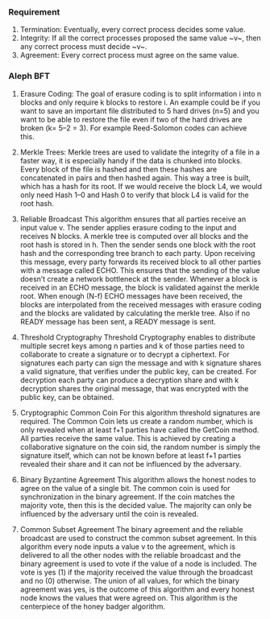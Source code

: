 ### Requirement
1. Termination: Eventually, every correct process decides some value.
1. Integrity: If all the correct processes proposed the same value ~v~, then any correct process must decide ~v~.
1. Agreement: Every correct process must agree on the same value.

### Aleph BFT
1. Erasure Coding:
    The goal of erasure coding is to split information i into n blocks and only require k blocks to restore i. An example could be if you want to save an important file distributed to 5 hard drives (n=5) and you want to be able to restore the file even if two of the hard drives are broken (k= 5–2 = 3). For example Reed-Solomon codes can achieve this.

1. Merkle Trees:
    Merkle trees are used to validate the integrity of a file in a faster way, it is especially handy if the data is chunked into blocks. Every block of the file is hashed and then these hashes are concatenated in pairs and then hashed again. This way a tree is built, which has a hash for its root. If we would receive the block L4, we would only need Hash 1–0 and Hash 0 to verify that block L4 is valid for the root hash.

1. Reliable Broadcast
    This algorithm ensures that all parties receive an input value v. The sender applies erasure coding to the input and receives N blocks. A merkle tree is computed over all blocks and the root hash is stored in h. Then the sender sends one block with the root hash and the corresponding tree branch to each party. Upon receiving this message, every party forwards its received block to all other parties with a message called ECHO. This ensures that the sending of the value doesn’t create a network bottleneck at the sender.
Whenever a block is received in an ECHO message, the block is validated against the merkle root. When enough (N-f) ECHO messages have been received, the blocks are interpolated from the received messages with erasure coding and the blocks are validated by calculating the merkle tree. Also if no READY message has been sent, a READY message is sent.

1. Threshold Cryptography
    Threshold Cryptography enables to distribute multiple secret keys among n parties and k of those parties need to collaborate to create a signature or to decrypt a ciphertext. For signatures each party can sign the message and with k signature shares a valid signature, that verifies under the public key, can be created. For decryption each party can produce a decryption share and with k decryption shares the original message, that was encrypted with the public key, can be obtained.

1. Cryptographic Common Coin
    For this algorithm threshold signatures are required. The Common Coin lets us create a random number, which is only revealed when at least f+1 parties have called the GetCoin method. All parties receive the same value. This is achieved by creating a collaborative signature on the coin sid, the random number is simply the signature itself, which can not be known before at least f+1 parties revealed their share and it can not be influenced by the adversary.

1. Binary Byzantine Agreement
    This algorithm allows the honest nodes to agree on the value of a single bit. The common coin is used for synchronization in the binary agreement. If the coin matches the majority vote, then this is the decided value. The majority can only be influenced by the adversary until the coin is revealed.

1. Common Subset Agreement
    The binary agreement and the reliable broadcast are used to construct the common subset agreement. In this algorithm every node inputs a value v to the agreement, which is delivered to all the other nodes with the reliable broadcast and the binary agreement is used to vote if the value of a node is included. The vote is yes (1) if the majority received the value through the broadcast and no (0) otherwise. The union of all values, for which the binary agreement was yes, is the outcome of this algorithm and every honest node knows the values that were agreed on. This algorithm is the centerpiece of the honey badger algorithm.
